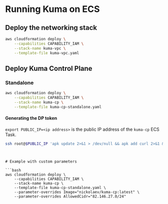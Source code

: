 # Running Kuma on ECS

## Deploy the networking stack

```bash
aws cloudformation deploy \
    --capabilities CAPABILITY_IAM \
    --stack-name kuma-vpc \
    --template-file kuma-vpc.yaml
```

## Deploy Kuma Control Plane

### Standalone

```bash
aws cloudformation deploy \
    --capabilities CAPABILITY_IAM \
    --stack-name kuma-cp \
    --template-file kuma-cp-standalone.yaml
```


#### Generating the DP token

`export PUBLIC_IP=<ip address>` is the public IP address of the `kuma-cp` ECS Task.
```bash
ssh root@$PUBLIC_IP 'apk update 2>&1 > /dev/null && apk add curl 2>&1 && curl -s -XPOST -H "Content-Type: application/json" --data \'{"name": "dp-echo-1", "mesh": "default"}\' http://localhost:5679/tokens'
```



```


# Example with custom parameters

```bash
aws cloudformation deploy \
    --capabilities CAPABILITY_IAM \
    --stack-name kuma-cp \
    --template-file kuma-cp-standalone.yaml \
    --parameter-overrides Image="nickolaev/kuma-cp:latest" \
    --parameter-overrides AllowedCidr="82.146.27.0/24"
```


